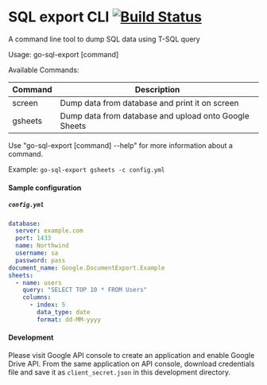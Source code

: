 # SQL export CLI [![Build Status](https://travis-ci.org/alexhokl/go-sql-export.svg?branch=master)](https://travis-ci.org/alexhokl/go-sql-export)
A command line tool to dump SQL data using T-SQL query

Usage:
  go-sql-export [command]

Available Commands:

Command | Description
--- | ---
screen    | Dump data from database and print it on screen
gsheets     | Dump data from database and upload onto Google Sheets

Use "go-sql-export [command] --help" for more information about a command.

Example:
  `go-sql-export gsheets -c config.yml`


#### Sample configuration

##### `config.yml`

```yml
database:
  server: example.com
  port: 1433
  name: Northwind
  username: sa
  password: pass
document_name: Google.DocumentExport.Example
sheets:
  - name: users
    query: "SELECT TOP 10 * FROM Users"
    columns:
      - index: 5
        data_type: date
        format: dd-MM-yyyy
```

#### Development

Please visit Google API console to create an application and enable Google
Drive API. From the same application on API console, download credentials file
and save it as `client_secret.json` in this development directory.

